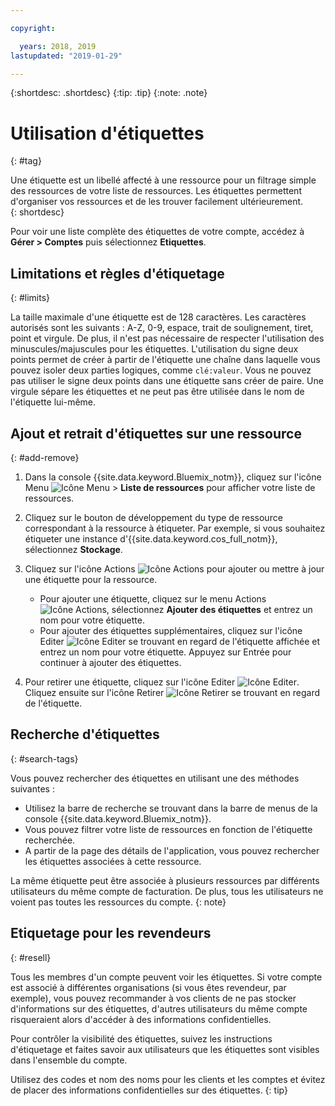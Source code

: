 ```yaml
---

copyright:

  years: 2018, 2019
lastupdated: "2019-01-29"

---
```


{:shortdesc: .shortdesc}
{:tip: .tip}
{:note: .note}


# Utilisation d'étiquettes
{: #tag}

Une étiquette est un libellé affecté à une ressource pour un filtrage simple des ressources de votre liste de ressources. Les étiquettes permettent d'organiser vos ressources et de les trouver facilement ultérieurement.  
{: shortdesc}

Pour voir une liste complète des étiquettes de votre compte, accédez à **Gérer > Comptes** puis sélectionnez **Etiquettes**.

## Limitations et règles d'étiquetage
{: #limits}

La taille maximale d'une étiquette est de 128 caractères. Les caractères autorisés sont les suivants : A-Z, 0-9, espace, trait de soulignement, tiret, point et virgule. De plus, il n'est pas nécessaire de respecter l'utilisation des minuscules/majuscules pour les étiquettes. L'utilisation du signe deux points permet de créer à partir de l'étiquette une chaîne dans laquelle vous pouvez isoler deux parties logiques, comme `clé:valeur`. Vous ne pouvez pas utiliser le signe deux points dans une étiquette sans créer de paire. Une virgule sépare les étiquettes et ne peut pas être utilisée dans le nom de l'étiquette lui-même.

## Ajout et retrait d'étiquettes sur une ressource
{: #add-remove}

1. Dans la console {{site.data.keyword.Bluemix_notm}}, cliquez sur l'icône Menu ![Icône Menu](../icons/icon_hamburger.svg) > **Liste de ressources** pour afficher votre liste de ressources. 
2. Cliquez sur le bouton de développement du type de ressource correspondant à la ressource à étiqueter. Par exemple, si vous souhaitez étiqueter une instance d'{{site.data.keyword.cos_full_notm}}, sélectionnez **Stockage**.  
3. Cliquez sur l'icône Actions ![Icône Actions](../icons/action-menu-icon.svg) pour ajouter ou mettre à jour une étiquette pour la ressource. 

    * Pour ajouter une étiquette, cliquez sur le menu Actions ![Icône Actions](../icons/action-menu-icon.svg), sélectionnez **Ajouter des étiquettes** et entrez un nom pour votre étiquette. 
    * Pour ajouter des étiquettes supplémentaires, cliquez sur l'icône Editer ![Icône Editer](../icons/edit-tagging.svg) se trouvant en regard de l'étiquette affichée et entrez un nom pour votre étiquette. Appuyez sur Entrée pour continuer à ajouter des étiquettes.
4. Pour retirer une étiquette, cliquez sur l'icône Editer ![Icône Editer](../icons/edit-tagging.svg). Cliquez ensuite sur l'icône Retirer ![Icône Retirer](../icons/close-tagging.svg) se trouvant en regard de l'étiquette. 

## Recherche d'étiquettes
{: #search-tags}

Vous pouvez rechercher des étiquettes en utilisant une des méthodes suivantes :

  * Utilisez la barre de recherche se trouvant dans la barre de menus de la console {{site.data.keyword.Bluemix_notm}}.
  * Vous pouvez filtrer votre liste de ressources en fonction de l'étiquette recherchée.
  * A partir de la page des détails de l'application, vous pouvez rechercher les étiquettes associées à cette ressource.

La même étiquette peut être associée à plusieurs ressources par différents utilisateurs du même compte de facturation. De plus, tous les utilisateurs ne voient pas toutes les ressources du compte.
{: note}


## Etiquetage pour les revendeurs
{: #resell}

Tous les membres d'un compte peuvent voir les étiquettes.
Si votre compte est associé à différentes organisations (si vous êtes revendeur, par exemple), vous pouvez recommander à vos clients de ne pas stocker d'informations sur des étiquettes, d'autres utilisateurs du même compte risqueraient alors d'accéder à des informations confidentielles.

Pour contrôler la visibilité des étiquettes, suivez les instructions d'étiquetage et faites savoir aux utilisateurs que les étiquettes sont visibles dans l'ensemble du compte. 

Utilisez des codes et nom des noms pour les clients et les comptes et évitez de placer des informations confidentielles sur des étiquettes.
{: tip}

